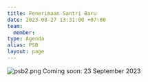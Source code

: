 ```yaml
---
title: Penerimaan Santri Baru
date: 2023-08-27 13:31:00 +07:00
team:
  member: 
type: Agenda
alias: PSB
layout: page
---
```


![psb2.png](/uploads/psb2.png)
Coming soon: 23 September 2023